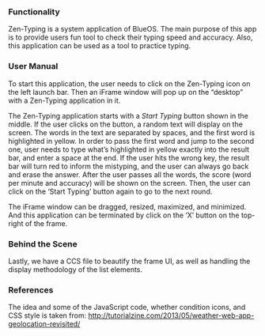 ### Functionality
Zen-Typing is a system application of BlueOS. The main purpose of this app is to provide users fun tool
to check their typing speed and accuracy.
Also, this application can be used as a tool to practice typing.

### User Manual
To start this application, the user needs to click on the Zen-Typing icon on
the left launch bar. Then an iFrame window will pop up on the “desktop” with a
Zen-Typing application in it.

The Zen-Typing application starts with a *Start Typing* button shown in the middle. If the user clicks on the button, a random text will display on the screen. The words in the text are separated by spaces, and the first word is highlighted in yellow.
In order to pass the first word and jump to the second one, user needs to type what’s 
highlighted in yellow exactly into the result bar, and enter a space at the end.
If the user hits the wrong key,
the result bar will turn red to inform the mistyping,
and the user can always go back and erase the answer.
After the user passes all the words,
the score (word per minute and accuracy) will be shown on the screen.
Then, the user can click on the ‘Start Typing’ button again to go to the next round.

The iFrame window can be dragged, resized, maximized, and minimized. And this application can be terminated by click on the ‘X’ button on the top-right of the frame.

### Behind the Scene

Lastly, we have a CCS file to beautify the frame UI, as well as handling the display methodology of the list elements.

### References
The idea and some of the JavaScript code, whether condition icons, and CSS style is taken from: http://tutorialzine.com/2013/05/weather-web-app-geolocation-revisited/
